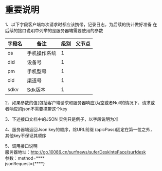 重要说明
=======
1、以下字段客户端每次请求时都应该携带，记录日志，为后续的统计做好准备
在后续的接口说明中列举的是服务器端需要使用的参数

| 字段名 | 备注 | 级别 | 父节点 |
| -- | -- | -- | -- |
| os | 手机操作系统 | 1 |  |
| did | 设备号 | 1 |  |
| pm | 手机型号 | 1 |  |
| cid | 渠道号 | 1 |  |
| sdkv | Sdk版本 | 1 |  ||

2、如果参数的值(包括客户端请求和服务器响应)为空或者Null的情况下，请求或者响应的json不需要携带这个key

3、下述接口文档中的JSON 实例只是例子，以字段说明为准

4、服务器端返回Json key的顺序，除URL前缀 (apicPass)固定在第一位之外，其他key不保证其顺序

5、调用接口说明  
服务器地址：http://go.10086.cn/surfnews/suferDeskInteFace/surfdesk  
参数：method=\*\*\*\*  
jsonRequest={\*\*\*\*}












